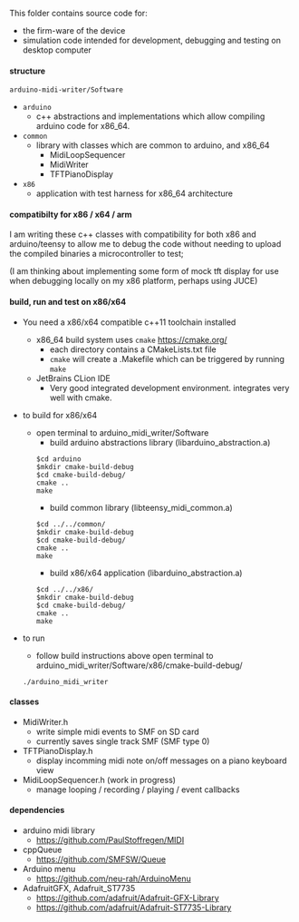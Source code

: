 This folder contains source code for: 
* the firm-ware of the device 
* simulation code intended for development, debugging and testing on desktop computer  

#### structure
```arduino-midi-writer/Software```
  * ```arduino```
    * c++ abstractions and implementations which allow compiling arduino code for x86_64.
  * ```common```
    * library with classes which are common to arduino, and x86_64 
      * MidiLoopSequencer	
      * MidiWriter 
      * TFTPianoDisplay
  * ```x86```
    * application with test harness for x86_64 architecture

#### compatibilty for x86 / x64 / arm 
I am writing these c++ classes with compatibility for both x86 and arduino/teensy to allow me to debug the code without needing to upload the compiled binaries a microcontroller to test; 

(I am thinking about implementing some form of mock tft display for use when debugging locally on my x86 platform, perhaps using JUCE)  

#### build, run and test on x86/x64
* You need a x86/x64 compatible c++11 toolchain installed
  * x86_64 build system uses `cmake` https://cmake.org/
    * each directory contains a CMakeLists.txt file
    * `cmake` will create a .Makefile which can be triggered by running `make`
  * JetBrains CLion IDE
    * Very good integrated development environment. integrates very well with cmake.  
      
* to build for x86/x64
  * open terminal to arduino_midi_writer/Software
    * build arduino abstractions library (libarduino_abstraction.a)
    ```
    $cd arduino
    $mkdir cmake-build-debug
    $cd cmake-build-debug/
    cmake ..
    make
    ```
    * build common library (libteensy_midi_common.a)
    ```
    $cd ../../common/
    $mkdir cmake-build-debug
    $cd cmake-build-debug/
    cmake ..
    make
    ```  
    * build x86/x64 application (libarduino_abstraction.a)
    ```
    $cd ../../x86/
    $mkdir cmake-build-debug
    $cd cmake-build-debug/
    cmake ..
    make
    ```  
* to run
  * follow build instructions above
open terminal to arduino_midi_writer/Software/x86/cmake-build-debug/
  ```
  ./arduino_midi_writer
  ```
#### classes
  * MidiWriter.h
    * write simple midi events to SMF on SD card 
    * currently saves single track SMF (SMF type 0)
  * TFTPianoDisplay.h
    * display incomming midi note on/off messages on a piano keyboard view
  * MidiLoopSequencer.h (work in progress)
    * manage looping / recording / playing / event callbacks
  
#### dependencies
* arduino midi library 
  * https://github.com/PaulStoffregen/MIDI
* cppQueue 
  * https://github.com/SMFSW/Queue
* Arduino menu 
  * https://github.com/neu-rah/ArduinoMenu
* AdafruitGFX, Adafruit_ST7735
  * https://github.com/adafruit/Adafruit-GFX-Library 
  * https://github.com/adafruit/Adafruit-ST7735-Library
